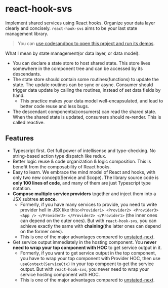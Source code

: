# react-hook-svs

Implement shared services using React hooks. Organize your data layer clearly and concisely. `react-hook-svs` aims to be your last state management library.

> You can [use codesandbox to open this project and run its demos](https://codesandbox.io/s/react-hook-svs-9yzsh?fontsize=14&hidenavigation=1&moduleview=1&theme=dark).

What I mean by state management(or data layer, or data model):

- You can declare a state store to host shared state. This store lives somewhere in the component tree and can be accessed by its descendants.
- The state store should contain some routines(functions) to update the state. The update routines can be sync or async. Consumer should trigger data update by calling the routines, instead of set data fields by hand.
  - This practice makes your data model well-encapsulated, and lead to better code reuse and less bugs.
- The descendant components(consumers) can read the shared state. When the shared state is updated, consumers should re-render. This is called reactive.

## Features

- Typescript first. Get full power of intellisense and type-checking. No string-based action type dispatch like redux.
- Better logic reuse & code organization & logic composition. This is benefit from the composability of React hooks.
- Easy to learn. We embrace the mind model of React and hooks, with only two new concept(Service and Scope). The library source code is **only 100 lines of code**, and many of them are just Typescript type notation.
- **Compose multiple service providers** together and inject them into a JSX subtree **at once**.
  - Formerly, if you have many services to provide, you need to write provider hell in JSX like this:`<Provider1> <Provider2> <Provider3> <App /> </Provider3> </Provider2> </Provider1>` (the inner ones can depend on the outer ones). But with `react-hook-svs`, you can achieve exactly the same with **chaining**(the latter ones can depend on the former ones).
  - This is one of the major advantages compared to [unstated-next](https://github.com/jamiebuilds/unstated-next).
- Get service output immediately in the hosting component. You **never need to wrap your top component with HOC** to get service output in it.
  - Formerly, if you want to get service output in the top component, you have to wrap your top component with Provider HOC, then use `useContext(ServiceCtx)` in your top compoent to get the service output. But with `react-hook-svs`, you never need to wrap your service hosting component with HOC.
  - This is one of the major advantages compared to [unstated-next](https://github.com/jamiebuilds/unstated-next).
